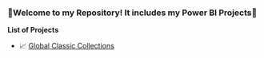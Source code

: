 ### **🎉Welcome to my Repository! It includes my Power BI Projects🚀**

**List of Projects**
- 📈 [Global Classic Collections](https://github.com/DataBySwapna/My-Portfolio/tree/main/PowerBI/Global%20Classic%20Collections%20Project)


